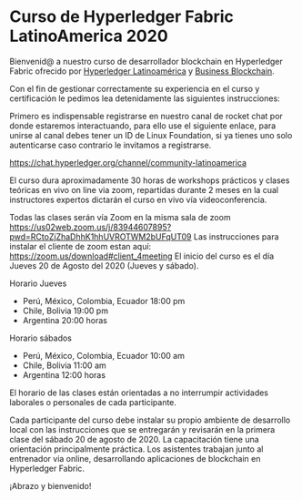 # Curso de Hyperledger Fabric LatinoAmerica 2020

Bienvenid@ a nuestro curso de desarrollador blockchain en Hyperledger Fabric ofrecido por [Hyperledger Latinoamérica](https://wiki.hyperledger.org/display/CP/Hyperledger+Latinoamerica "Hyperledger Latinoamérica") y [Business Blockchain](https://www.blockchainempresarial.com/ "Business Blockchain").

Con el fin de gestionar correctamente su experiencia en el curso y certificación le pedimos lea detenidamente las siguientes instrucciones:

Primero es indispensable registrarse en nuestro canal de rocket chat por donde estaremos interactuando, para ello use el siguiente enlace, para unirse al canal debes tener un ID de Linux Foundation, si ya tienes uno solo autenticarse caso contrario le invitamos a registrarse.
 
https://chat.hyperledger.org/channel/community-latinoamerica

El curso dura aproximadamente 30 horas de workshops prácticos y clases teóricas en vivo on line via zoom, repartidas durante 2 meses en la cual  instructores expertos dictarán el curso en vivo vía videoconferencia.

Todas las clases serán vía   Zoom en la misma sala de zoom
https://us02web.zoom.us/j/83944607895?pwd=RCtoZjZhaDhhK1hhUVROTWM2bUFqUT09
Las instrucciones para instalar el cliente de zoom estan aquí: https://zoom.us/download#client_4meeting 
El inicio del curso es el día Jueves 20  de Agosto del 2020  (Jueves y sábado). 
 
Horario Jueves 
- Perú, México, Colombia, Ecuador 18:00 pm
- Chile, Bolivia 19:00 pm
- Argentina 20:00 horas

Horario sábados 
- Perú, México, Colombia, Ecuador 10:00 am
- Chile, Bolivia 11:00 am
- Argentina 12:00  horas
 
El horario de las clases están orientadas a no interrumpir  actividades laborales o personales de cada participante.

Cada participante del curso debe instalar su propio ambiente de desarrollo local con las instrucciones que se entregarán y revisarán en la primera clase del sábado 20 de agosto de 2020.
La capacitación tiene una orientación principalmente práctica. Los asistentes trabajan junto al entrenador via online, desarrollando aplicaciones de blockchain en Hyperledger Fabric. 


¡Abrazo y bienvenido!
